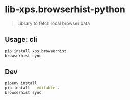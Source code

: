# lib-xps.browserhist-python

> Library to fetch local browser data

## Usage: cli
```sh
pip install xps.browserhist
browserhist sync
```


## Dev
```sh
pipenv install
pip install --editable .
browserhist sync
```

